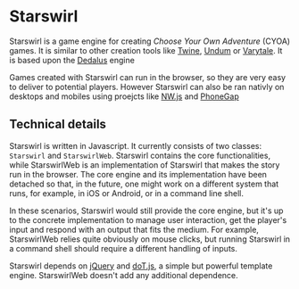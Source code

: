# Starswirl

Starswirl is a game engine for creating *Choose Your Own Adventure* (CYOA) games. It is similar to other creation tools like [Twine](http://www.gimcrackd.com/etc/src/), [Undum](http://undum.com/) or [Varytale](http://varytale.com/books/). It is based upon the [Dedalus](https://github.com/pistacchio/Dedalus) engine

Games created with Starswirl can run in the browser, so they are very easy to deliver to potential players. However Starswirl can also be ran nativly on desktops and mobiles using proejcts like [NW.js](http://nwjs.io/) and [PhoneGap](http://phonegap.com/)

## Technical details

Starswirl is written in Javascript. It currently consists of two classes: `Starswirl` and `StarswirlWeb`. Starswirl contains the core functionalities, while StarswirlWeb is an implementation of Starswirl that makes the story run in the browser. The core engine and its implementation have been detached so that, in the future, one might work on a different system that runs, for example, in iOS or Android, or in a command line shell.

In these scenarios, Starswirl would still provide the core engine, but it's up to the concrete implementation to manage user interaction, get the player's input and respond with an output that fits the medium. For example, StarswirlWeb relies quite obviously on mouse clicks, but running Starswirl in a command shell should require a different handling of inputs.

Starswirl depends on [jQuery](http://jquery.com/) and [doT.js](http://olado.github.io/doT/index.html), a simple but powerful template engine. StarswirlWeb doesn't add any additional dependence.
